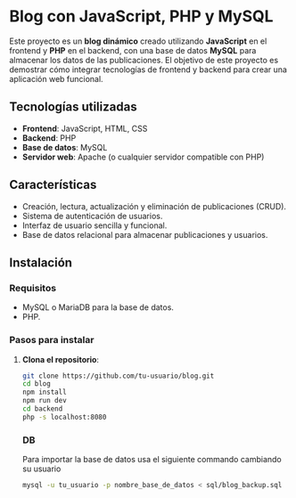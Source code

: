 # Blog con JavaScript, PHP y MySQL

Este proyecto es un **blog dinámico** creado utilizando **JavaScript** en el frontend y **PHP** en el backend, con una base de datos **MySQL** para almacenar los datos de las publicaciones. El objetivo de este proyecto es demostrar cómo integrar tecnologías de frontend y backend para crear una aplicación web funcional.

## Tecnologías utilizadas

- **Frontend**: JavaScript, HTML, CSS
- **Backend**: PHP
- **Base de datos**: MySQL
- **Servidor web**: Apache (o cualquier servidor compatible con PHP)

## Características

- Creación, lectura, actualización y eliminación de publicaciones (CRUD).
- Sistema de autenticación de usuarios.
- Interfaz de usuario sencilla y funcional.
- Base de datos relacional para almacenar publicaciones y usuarios.

## Instalación

### Requisitos

- MySQL o MariaDB para la base de datos.
- PHP.

### Pasos para instalar

1. **Clona el repositorio**:

   ```bash
   git clone https://github.com/tu-usuario/blog.git
   cd blog
   npm install
   npm run dev
   cd backend
   php -s localhost:8080
   ```
   ### DB
   Para importar la base de datos usa el siguiente commando cambiando su usuario
      ```bash
     mysql -u tu_usuario -p nombre_base_de_datos < sql/blog_backup.sql
     ```

   
